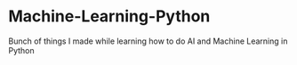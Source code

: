 # Machine-Learning-Python
Bunch of things I made while learning how to do AI and Machine Learning in Python
